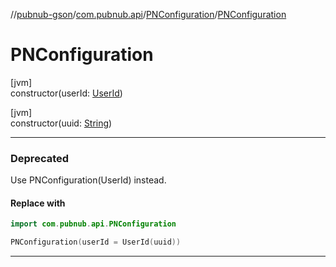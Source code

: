 //[pubnub-gson](../../../index.md)/[com.pubnub.api](../index.md)/[PNConfiguration](index.md)/[PNConfiguration](-p-n-configuration.md)

# PNConfiguration

[jvm]\
constructor(userId: [UserId](../../../../pubnub-gson/com.pubnub.api/-user-id/index.md))

[jvm]\
constructor(uuid: [String](https://kotlinlang.org/api/latest/jvm/stdlib/kotlin/-string/index.html))

---

### Deprecated

Use PNConfiguration(UserId) instead.

#### Replace with

```kotlin
import com.pubnub.api.PNConfiguration

```
```kotlin
PNConfiguration(userId = UserId(uuid))
```
---
